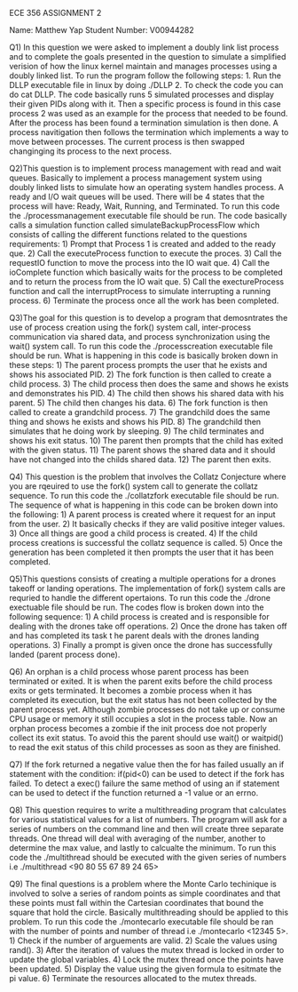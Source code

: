 ECE 356 ASSIGNMENT 2

Name: Matthew Yap
Student Number: V00944282

Q1) In this question we were asked to implement a doubly link list process and to complete the goals presented in the question to simulate a simplified verision of how the 
    linux kernel maintain and manages processes using a doubly linked list. 
    To run the program follow the following steps:
      1. Run the DLLP executable file in linux by doing ./DLLP
      2. To check the code you can do cat DLLP.
    The code basically runs 5 simulated processes and display their given PIDs along with it.
    Then a specific process is found in this case process 2 was used as an example for the process that needed to be found. 
    After the process has been found a termination simulation is then done.
    A process navitigation then follows the termination which implements a way to move between processes.
    The current process is then swapped changinging its process to the next process.
    
Q2)This question is to implement process management with read and wait queues. Basically to implement a process management system using doubly linked lists to simulate how an operating
    system handles process. A ready and I/O wait queues will be used. There will be 4 states that the process will have: Ready, Wait, Running, and Terminated. 
    To run this code the ./processmanagement executable file should be run.
    The code basically calls a simulation function called simulateBackupProcessFlow which consists of calling the different functions related to the questions requirements:
      1) Prompt that Process 1 is created and added to the ready que.
      2) Call the executeProcess function to execute the proces.
      3) Call the requestIO function to move the process into the IO wait que.
      4) Call the ioComplete function which basically waits for the process to be completed and to return the process from the IO wait que.
      5) Call the exectureProcess function and call the interruptProcess to simulate interrupting a running process.
      6) Terminate the process once all the work has been completed.
      
Q3)The goal for this question is to develop a program that demosntrates the use of process creation using the fork() system call, inter-process communication via shared data, and process synchronization
    using the wait() system call.
    To run this code the ./processcreation executable file should be run.
    What is happening in this code is basically broken down in these steps:
    1) The parent process prompts the user that he exists and shows his associated PID.
    2) The fork function is then called to create a child process.
    3) The child process then does the same and shows he exists and demonstrates his PID.
    4) The child then shows his shared data with his parent.
    5) The child then changes his data.
    6) The fork function is then called to create a grandchild process.
    7) The grandchild does the same thing and shows he exists and shows his PID.
    8) The grandchild then simulates that he doing work by sleeping.
    9) The child terminates and shows his exit status.
    10) The parent then prompts that the child has exited with the given status.
    11) The parent shows the shared data and it should have not changed into the childs shared data.
    12) The parent then exits. 

Q4) This question is the problem that involves the Collatz Conjecture where you are rqeuired to use the fork() system call to generate the collatz sequence.
    To run this code the ./collatzfork executable file should be run.
    The sequence of what is happening in this code can be broken down into the following:
    1) A parent process is created where it request for an input from the user.
    2) It basically checks if they are valid positive integer values.
    3) Once all things are good a child process is created.
    4) If the child process creations is successful the collatz sequence is called. 
    5) Once the generation has been completed it then prompts the user that it has been completed.

Q5)This questions consists of creating a multiple operations for a drones takeoff or landing operations. The implementation of fork() system calls are requried to handle the different opertaions. 
    To run this code the ./drone exectuable file should be run.
    The codes flow is broken down into the following sequence:
    1) A child process is created and is responsible for dealing with the drones take off operations.
    2) Once the drone has taken off and has completed its task t he parent deals with the drones landing operations.
    3) Finally a prompt is given once the drone has successfully landed (parent process done).

Q6) An orphan is a child process whose parent process has been terminated or exited.  It is when the parent exits before the child process exits or gets terminated. It becomes a zombie process when it has completed its         execution, but the exit status has not been collected by the parent process yet. Although zombie processes do not take up or consume CPU usage or memory it still occupies a slot in the process table.  Now an orphan process becomes a zombie if the init process doe not properly collect its exit status. To avoid this the parent should use wait() or waitpid() to read the exit  status of this child processes as soon as they are finished.

Q7) If the fork returned a negative value then the for has failed usually an if statement with the condition: if(pid<0) can be used to detect if the fork has failed. To detect a exec() failure the same method of using an if statement can be used to detect if the function returned a -1 value or an errno.

Q8) This question requires to write a multithreading program that calculates for various statistical values for a list of numbers. The program will ask for a series of numbers on the command line and then will create three
    separate threads. One thread will deal with averaging of the number, another to determine the max value, and lastly to calcualte the minimum. 
    To run this code the ./multithread should be executed with the given series of numbers i.e ./multithread <90 80 55 67 89 24 65>

Q9) The final questions is a problem where the Monte Carlo techinique is involved to solve a series of random points as simple coordinates and that these points must fall within the Cartesian coordinates that bound the square        that hold the circle. Basically multithreading should be applied to this problem.
    To run this code the ./montecarlo executable file should be ran with the number of points and number of thread i.e ./montecarlo <12345 5>.
    1) Check if the number of arguements are valid. 
    2) Scale the values using rand().
    3) After the iteration of values the mutex thread is locked in order to update the global variables.
    4) Lock the mutex thread once the points have been updated. 
    5) Display the value using the given formula to esitmate the pi value.
    6) Terminate the resources allocated to the mutex threads. 



    
